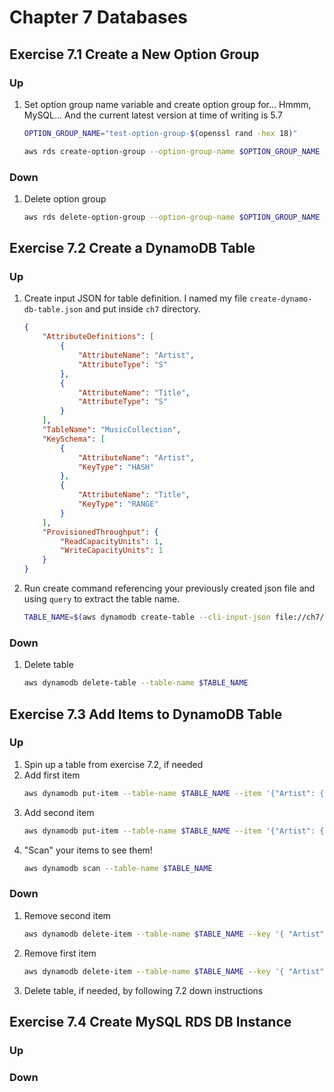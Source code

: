 # Chapter 7 Databases

## Exercise 7.1 Create a New Option Group
### Up
1. Set option group name variable and create option group for... Hmmm, MySQL... And the current latest version at time of writing is 5.7
    ```sh
    OPTION_GROUP_NAME="test-option-group-$(openssl rand -hex 18)"

    aws rds create-option-group --option-group-name $OPTION_GROUP_NAME --engine-name mysql --major-engine-version 5.7 --option-group-description $(openssl rand -hex 64)
    ```

### Down
1. Delete option group
    ```sh
    aws rds delete-option-group --option-group-name $OPTION_GROUP_NAME
    ```

## Exercise 7.2 Create a DynamoDB Table
### Up
1. Create input JSON for table definition. I named my file `create-dynamo-db-table.json` and put inside `ch7` directory.
    ```json
    {
        "AttributeDefinitions": [
            {
                "AttributeName": "Artist",
                "AttributeType": "S"
            },
            {
                "AttributeName": "Title",
                "AttributeType": "S"
            }
        ],
        "TableName": "MusicCollection",
        "KeySchema": [
            {
                "AttributeName": "Artist",
                "KeyType": "HASH"
            },
            {
                "AttributeName": "Title",
                "KeyType": "RANGE"
            }
        ],
        "ProvisionedThroughput": {
            "ReadCapacityUnits": 1,
            "WriteCapacityUnits": 1
        }
    }
    ```
1. Run create command referencing your previously created json file and using `query` to extract the table name.
    ```sh
    TABLE_NAME=$(aws dynamodb create-table --cli-input-json file://ch7/create-dynamo-db-table.json --query 'TableDescription.TableName' --output text)
    ```
### Down
1. Delete table
    ```sh
    aws dynamodb delete-table --table-name $TABLE_NAME
    ```

## Exercise 7.3 Add Items to DynamoDB Table
### Up
1. Spin up a table from exercise 7.2, if needed
1. Add first item
    ```sh
    aws dynamodb put-item --table-name $TABLE_NAME --item '{"Artist": {"S": "Mystical Father"}, "Title": {"S": "Song for Elijah"}, "AlbumTitle": {"S": "Lovely Laura Likes Llamas"} }' --return-consumed-capacity TOTAL
    ```
1. Add second item
    ```sh
    aws dynamodb put-item --table-name $TABLE_NAME --item '{"Artist": {"S": "Steps in Springtime"}, "Title": {"S": "Allemande Left but will Return"}, "AlbumTitle": {"S": "Square dances for Round Rooms"} }' --return-consumed-capacity TOTAL
    ```
1. "Scan" your items to see them!
    ```sh
    aws dynamodb scan --table-name $TABLE_NAME
    ```
### Down
1. Remove second item
    ```sh
    aws dynamodb delete-item --table-name $TABLE_NAME --key '{ "Artist": {"S": "Steps in Springtime"}, "Title": {"S": "Allemande Left but will Return"} }'
    ```
1. Remove first item
    ```sh
    aws dynamodb delete-item --table-name $TABLE_NAME --key '{ "Artist": {"S": "Mystical Father"}, "Title": {"S": "Song for Elijah"} }'
    ```
1. Delete table, if needed, by following 7.2 down instructions

## Exercise 7.4 Create MySQL RDS DB Instance
### Up
### Down

